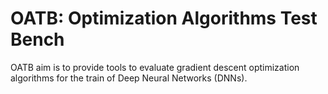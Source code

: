 OATB: Optimization Algorithms Test Bench
========================================

OATB aim is to provide tools to evaluate gradient descent optimization algorithms for the train of Deep Neural Networks (DNNs).

